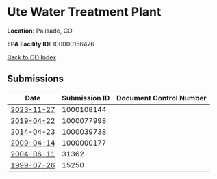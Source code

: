 # Ute Water Treatment Plant

**Location:** Palisade, CO

**EPA Facility ID:** 100000156476

[Back to CO Index](../../index.md)

## Submissions

| Date | Submission ID | Document Control Number |
|------|--------------|-------------------------|
| [2023-11-27](submissions/1000108144.md) | 1000108144 |  |
| [2019-04-22](submissions/1000077998.md) | 1000077998 |  |
| [2014-04-23](submissions/1000039738.md) | 1000039738 |  |
| [2009-04-14](submissions/1000000177.md) | 1000000177 |  |
| [2004-06-11](submissions/31362.md) | 31362 |  |
| [1999-07-26](submissions/15250.md) | 15250 |  |
